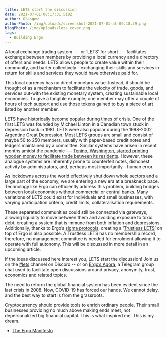 ```yaml
---
title: LETS start the discussion
date: 2021-07-01T08:17:31.518Z
author: Glasgow
authorPhoto: /img/uploads/screenshot-2021-07-01-at-09.18.39.png
blogPhoto: /img/uploads/lets_cover.png
tags:
  - Building Ergo
---
```

A local exchange trading system --- or ‘LETS’ for short --- facilitates exchange between members by providing a local currency and a directory of offers and needs. LETS allows people to create value within their community, and barter collectively - exchanging their skills and services in return for skills and services they would have otherwise paid for. 

This local currency has no direct monetary value. Instead, it should be thought of as a mechanism to facilitate the velocity of trade, goods, and services out-with the existing monetary system, creating sustainable local economies. To give a tangible example; one member may offer a couple of hours of tech support and use those tokens gained to buy a piece of art listed by another member. 

LETS have historically become popular during times of crisis. One of the first LETS was founded by Michael Linton in a Canadian town stuck in depression back in 1981. LETS were also popular during the 1998-2002 Argentine Great Depression. Most LETS groups are small and consist of maybe 50 to 250 members, usually with paper-based credit notes and ledgers maintained by a committee. Similar systems have arisen in recent months amidst the pandemic --- [Tenino, Washington, started printing wooden money to facilitate trade between its residents](https://edition.cnn.com/2020/06/20/us/tenino-washington-wooden-money-trnd/index.html). However, these analogue systems are inherently prone to counterfeit notes, dishonest activity by administrators, and, perhaps most importantly - human error. 

As lockdowns across the world effectively shut down whole sectors and a large part of the economy, we are entering a new era at a breakneck pace. Technology like Ergo can efficiently address this problem, building bridges between local economies without commercial or central banks. Many variations of LETS could exist for individuals and small businesses, with varying participation criteria, credit limits, collateralisation requirements. 

These separated communities could still be connected via gateways, allowing liquidity to move between them and avoiding exposure to toxic debt, creating a system that is immune from both inflation and depressions. Additionally, thanks to Ergo’s [sigma protocols](https://ergonaut.space/en/sigma-protocols), creating a ‘[Trustless LETS](https://github.com/ergoplatform/ergo/wiki/A-Trustless-Local-Exchange-Trading-System)’ on top of Ergo is also possible. A Trustless LETS has no membership record, therefore, no management committee is needed for enrolment allowing it to operate with full autonomy. This will be discussed in more detail in an upcoming article. 

If the ideas discussed here interest you, LETS start the discussion! Join us on the [\#lets](https://discord.gg/BVpT8vRUMa) channel on Discord -- or on [Ergo’s Agora](https://t.me/ErgoAgora), a Telegram group chat used to facilitate open discussions around privacy, anonymity, trust, economics and related topics.

The need to reform the global financial system has been evident since the last crisis in 2008. Now, COVID-19 has forced our hands. We cannot delay, and the best way to start is from the grassroots. 

Cryptocurrency should provide tools to enrich ordinary people. Their small businesses providing no much above making ends meet, not depersonalized big financial capital. This is what inspired me. This is my dream.

* [The Ergo Manifesto](https://ergoplatform.org/en/blog/2021-04-26-the-ergo-manifesto/)